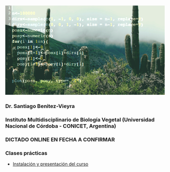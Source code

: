 ![fig1](/images/cactus.png)


### Dr. Santiago Benitez-Vieyra
### Instituto Multidisciplinario de Biología Vegetal (Universidad Nacional de Córdoba - CONICET, Argentina)

### DICTADO ONLINE EN FECHA A CONFIRMAR 

### Clases prácticas   

+ [Instalación y presentación del curso](instalacion/instalacion.html)     
